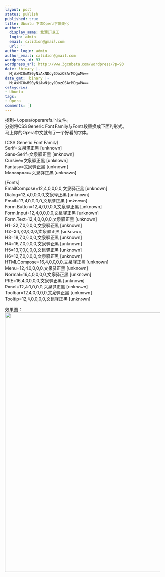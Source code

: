 ```yaml
---
layout: post
status: publish
published: true
title: Ubuntu 下面Opera字体美化
author:
  display_name: 北漂IT民工
  login: admin
  email: calidion@gmail.com
  url: ''
author_login: admin
author_email: calidion@gmail.com
wordpress_id: 93
wordpress_url: http://www.3gcnbeta.com/wordpress/?p=93
date: !binary |-
  MjAxMC0wMS0yNiAxNDoyODozOSArMDgwMA==
date_gmt: !binary |-
  MjAxMC0wMS0yNiAwNjoyODozOSArMDgwMA==
categories:
- Ubuntu
tags:
- Opera
comments: []
---
```

<p>找到~/.opera/operarefs.ini文件。<br />
分别将CSS Generic Font Family与Fonts段替换成下面的形式。<br />
马上你的Opera中文就有了一个好看的字体。</p>
<p>[CSS Generic Font Family]<br />
Serif=文泉驿正黑 [unknown]<br />
Sans-Serif=文泉驿正黑 [unknown]<br />
Cursive=文泉驿正黑 [unknown]<br />
Fantasy=文泉驿正黑 [unknown]<br />
Monospace=文泉驿正黑 [unknown]</p>
<p>[Fonts]<br />
EmailCompose=12,4,0,0,0,0,文泉驿正黑 [unknown]<br />
Dialog=12,4,0,0,0,0,文泉驿正黑 [unknown]<br />
Email=13,4,0,0,0,0,文泉驿正黑 [unknown]<br />
Form.Button=12,4,0,0,0,0,文泉驿正黑 [unknown]<br />
Form.Input=12,4,0,0,0,0,文泉驿正黑 [unknown]<br />
Form.Text=12,4,0,0,0,0,文泉驿正黑 [unknown]<br />
H1=32,7,0,0,0,0,文泉驿正黑 [unknown]<br />
H2=24,7,0,0,0,0,文泉驿正黑 [unknown]<br />
H3=18,7,0,0,0,0,文泉驿正黑 [unknown]<br />
H4=16,7,0,0,0,0,文泉驿正黑 [unknown]<br />
H5=13,7,0,0,0,0,文泉驿正黑 [unknown]<br />
H6=12,7,0,0,0,0,文泉驿正黑 [unknown]<br />
HTMLCompose=16,4,0,0,0,0,文泉驿正黑 [unknown]<br />
Menu=12,4,0,0,0,0,文泉驿正黑 [unknown]<br />
Normal=16,4,0,0,0,0,文泉驿正黑 [unknown]<br />
PRE=16,4,0,0,0,0,文泉驿正黑 [unknown]<br />
Panel=12,4,0,0,0,0,文泉驿正黑 [unknown]<br />
Toolbar=12,4,0,0,0,0,文泉驿正黑 [unknown]<br />
Tooltip=12,4,0,0,0,0,文泉驿正黑 [unknown]</p>
<p>效果图：<br />
<a href="http://www.3gcnbeta.com/wordpress/wp-content/uploads/2010/01/4229724475032747798.jpg"><img class="aligncenter size-full wp-image-94" title="4229724475032747798" src="http://www.3gcnbeta.com/wordpress/wp-content/uploads/2010/01/4229724475032747798.jpg" alt="" width="1041" height="845" /></a></p>
